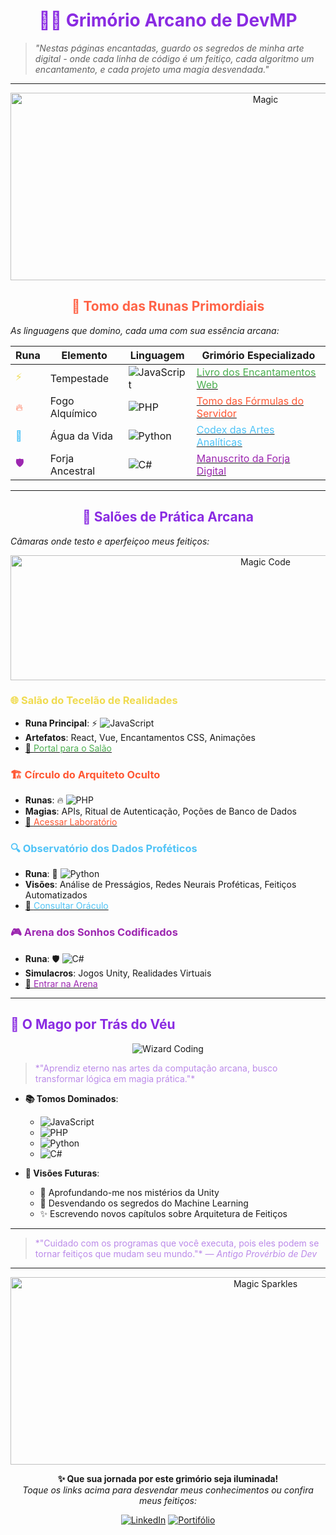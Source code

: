 <h1 align="center"><span style="color: #8A2BE2">🧙‍♂️ Grimório Arcano de DevMP</span></h1>

> *"Nestas páginas encantadas, guardo os segredos de minha arte digital - onde cada linha de código é um feitiço, cada algoritmo um encantamento, e cada projeto uma magia desvendada."*

---

<div align="center">
  <img src="https://media1.giphy.com/media/v1.Y2lkPTc5MGI3NjExcnE4d3dnNnB6dDA3M3B6bDNwbDJyajFpMm9kaHlubzBubWo0cDVlOCZlcD12MV9pbnRlcm5hbF9naWZfYnlfaWQmY3Q9Zw/XGbU8CyGpRdgh5wY4f/giphy.gif" alt="Magic" width="800" height="300">
</div>

<h2 align="center"><span style="color: #FF6347">📜 Tomo das Runas Primordiais</span></h2>

*As linguagens que domino, cada uma com sua essência arcana:*

| Runa | Elemento | Linguagem | Grimório Especializado |
|------|----------|-----------|------------------------|
| <span style="color: #F0DB4F">⚡</span> | Tempestade | ![JavaScript](https://img.shields.io/badge/JavaScript-F7DF1E?style=flat-square&logo=javascript&logoColor=black) | [<span style="color: #4CAF50">Livro dos Encantamentos Web</span>](https://github.com/MatheusPereiraSilva/grimorio-javascript) |
| <span style="color: #FF5733">🔥</span> | Fogo Alquímico | ![PHP](https://img.shields.io/badge/PHP-777BB4?style=flat-square&logo=php&logoColor=white) | [<span style="color: #FF5733">Tomo das Fórmulas do Servidor</span>](https://github.com/MatheusPereiraSilva/grimorio-php) |
| <span style="color: #4FC3F7">🌊</span> | Água da Vida | ![Python](https://img.shields.io/badge/Python-3776AB?style=flat-square&logo=python&logoColor=white) | [<span style="color: #4FC3F7">Codex das Artes Analíticas</span>](https://github.com/MatheusPereiraSilva/grimorio-python) |
| <span style="color: #9C27B0">🛡️</span> | Forja Ancestral | ![C#](https://img.shields.io/badge/C%23-239120?style=flat-square&logo=c-sharp&logoColor=white) | [<span style="color: #9C27B0">Manuscrito da Forja Digital</span>](https://github.com/MatheusPereiraSilva/grimorio-c-) |

---

<h2 align="center"><span style="color: #8A2BE2">🏰 Salões de Prática Arcana</span></h2>

*Câmaras onde testo e aperfeiçoo meus feitiços:*

<div align="center">
  <img src="https://media3.giphy.com/media/v1.Y2lkPTc5MGI3NjExamt1M2xkbnRrOTU1Yzdmc3YzamZ5YjFrNzJnZGFwZmU5ajQ2Y21odiZlcD12MV9pbnRlcm5hbF9naWZfYnlfaWQmY3Q9Zw/72jjz44lNYqypo0qRZ/giphy.gif" width="800" height="200" alt="Magic Code">
</div>

### <h3><span style="color: #F0DB4F">🌐 Salão do Tecelão de Realidades</span></h3>
- **Runa Principal**: ⚡ ![JavaScript](https://img.shields.io/badge/JavaScript-F7DF1E?style=flat-square&logo=javascript&logoColor=black)
- **Artefatos**: React, Vue, Encantamentos CSS, Animações
- [🔮 <span style="color: #4CAF50">Portal para o Salão</span>](https://github.com/MatheusPereiraSilva/grimorio-javascript)

### <h3><spam style="color: #FF5733">🏗️ Círculo do Arquiteto Oculto</spam></h3>
- **Runas**: 🔥 ![PHP](https://img.shields.io/badge/PHP-777BB4?style=flat-square&logo=php&logoColor=white)
- **Magias**: APIs, Ritual de Autenticação, Poções de Banco de Dados
- [🧪 <span style="color: #FF5733">Acessar Laboratório</span>](https://github.com/MatheusPereiraSilva/grimorio-php)

### <h3><spam style="color: #4FC3F7">🔍 Observatório dos Dados Proféticos</spam></h3>
- **Runa**: 🌊 ![Python](https://img.shields.io/badge/Python-3776AB?style=flat-square&logo=python&logoColor=white)
- **Visões**: Análise de Presságios, Redes Neurais Proféticas, Feitiços Automatizados
- [🔭 <span style="color: #4FC3F7">Consultar Oráculo</span>](https://github.com/MatheusPereiraSilva/grimorio-python)

### <h3><spam style="color: #9C27B0">🎮 Arena dos Sonhos Codificados</spam></h3>
- **Runa**: 🛡️ ![C#](https://img.shields.io/badge/C%23-239120?style=flat-square&logo=c-sharp&logoColor=white)
- **Simulacros**: Jogos Unity, Realidades Virtuais
- [🎲 <span style="color: #9C27B0">Entrar na Arena</span>](https://github.com/MatheusPereiraSilva/grimorio-c-)

---

<h2 style="color: #8A2BE2">🧙 O Mago por Trás do Véu</h2>

<div align="center">
  <img src="https://media0.giphy.com/media/v1.Y2lkPTc5MGI3NjExOHp1dWFpczNuZzVwNHRlZHAzNWhhMWplY2F0M3Z1b3NhMTF3ZDFqbyZlcD12MV9pbnRlcm5hbF9naWZfYnlfaWQmY3Q9Zw/j7nnjahrZgJWrME525/giphy.gif" alt="Wizard Coding">
</div>

<blockquote style="color: #bb8ae9">
*"Aprendiz eterno nas artes da computação arcana, busco transformar lógica em magia prática."*
</blockquote>

- **📚 Tomos Dominados**: 
  - ![JavaScript](https://img.shields.io/badge/JavaScript-F7DF1E?style=flat-square&logo=javascript&logoColor=black)
  - ![PHP](https://img.shields.io/badge/PHP-777BB4?style=flat-square&logo=php&logoColor=white)
  - ![Python](https://img.shields.io/badge/Python-3776AB?style=flat-square&logo=python&logoColor=white)
  - ![C#](https://img.shields.io/badge/C%23-239120?style=flat-square&logo=c-sharp&logoColor=white)

- **🔮 Visões Futuras**: 
  - 🌌 Aprofundando-me nos mistérios da Unity
  - 🧠 Desvendando os segredos do Machine Learning
  - ✨ Escrevendo novos capítulos sobre Arquitetura de Feitiços

---

<blockquote style="color: #bb8ae9">
  *"Cuidado com os programas que você executa, pois eles podem se tornar feitiços que mudam seu mundo."*  
  <em>— Antigo Provérbio de Dev</em>
</blockquote>

---

<div align="center">
  <img src="https://media1.giphy.com/media/v1.Y2lkPTc5MGI3NjExM3loNmUxcnM5YjNqYTNhc29qbjVlaWs1NTYyYWt3eGY3eDA0Y2ZiZCZlcD12MV9pbnRlcm5hbF9naWZfYnlfaWQmY3Q9Zw/jpDnYgdU41RrVQJSeX/giphy.gif" width="800" height="300" alt="Magic Sparkles">
  
  **✨ Que sua jornada por este grimório seja iluminada!**  
  *Toque os links acima para desvendar meus conhecimentos ou confira meus feitiços:*
  
  [![LinkedIn](https://img.shields.io/badge/LinkedIn-0077B5?style=for-the-badge&logo=linkedin&logoColor=white)](https://www.linkedin.com/in/pereiramatheus27/)
[![Portifólio](https://img.shields.io/badge/website-000000?style=for-the-badge&logo=About.me&logoColor=white)](https://devmp.com.br/)

</div>

